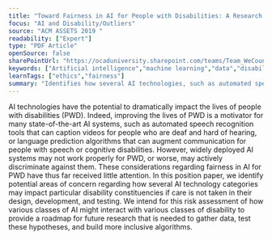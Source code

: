 ```yaml
---
title: "Toward Fairness in AI for People with Disabilities: A Research Roadmap"
focus: "AI and Disability/Outliers"
source: "ACM ASSETS 2019 "
readability: ["Expert"]
type: "PDF Article"
openSource: false
sharePointUrl: "https://ocaduniversity.sharepoint.com/teams/Team_WeCount/Shared%20Documents/Resources%20and%20Tools/Literature%20(curated)/Toward%20Fairness%20in%20AI%20for%20People%20with%20Disabilities-%20%20A%20Research%20Roadmap%20.pdf"
keywords: ["Artificial intelligence","machine learning","data","disability","accessibility","inclusion","AI fairness","AI bias","ethical AI."]
learnTags: ["ethics","fairness"]
summary: "Identifies how several AI technologies, such as automated speech recognition tools and language prediction algorithms, may not be useful for persons with disabilities and may discriminate against them. "
---
```

AI technologies have the potential to dramatically impact the lives of people with disabilities (PWD). Indeed, improving the lives of PWD is a motivator for many state-of-the-art AI systems, such as automated speech recognition tools that can caption videos for people who are deaf and hard of hearing, or language prediction algorithms that can augment communica­tion for people with speech or cognitive disabilities. However, widely deployed AI systems may not work properly for PWD, or worse, may actively discriminate against them. These con­siderations regarding fairness in AI for PWD have thus far received little attention. In this position paper, we identify po­tential areas of concern regarding how several AI technology categories may impact particular disability constituencies if care is not taken in their design, development, and testing. We intend for this risk assessment of how various classes of AI might interact with various classes of disability to provide a roadmap for future research that is needed to gather data, test these hypotheses, and build more inclusive algorithms.
